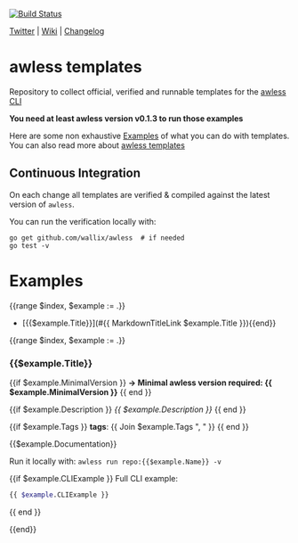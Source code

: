 [![Build Status](https://api.travis-ci.org/wallix/awless-templates.svg?branch=master)](https://travis-ci.org/wallix/awless-templates)

[Twitter](http://twitter.com/awlessCLI) | [Wiki](https://github.com/wallix/awless/wiki) | [Changelog](https://github.com/wallix/awless/blob/master/CHANGELOG.md#readme)

# awless templates

Repository to collect official, verified and runnable templates for the [awless CLI](https://github.com/wallix/awless)

**You need at least awless version v0.1.3 to run those examples**

Here are some non exhaustive [Examples](https://github.com/wallix/awless/wiki/Examples) of what you can do with templates. You can also read more about [awless templates](https://github.com/wallix/awless/wiki/Templates)

## Continuous Integration

On each change all templates are verified & compiled against the latest version of `awless`.

You can run the verification locally with:

    go get github.com/wallix/awless  # if needed
    go test -v

# Examples

{{range $index, $example := .}}
* [{{$example.Title}}](#{{ MarkdownTitleLink $example.Title }}){{end}}

{{range $index, $example := .}}
### {{$example.Title}}

{{if $example.MinimalVersion }}
**-> Minimal awless version required: {{ $example.MinimalVersion }}**
{{ end }}

{{if $example.Description }}
*{{ $example.Description }}*
{{ end }}

{{if $example.Tags }}
**tags**: 
{{ Join $example.Tags ", " }}
{{ end }}


{{$example.Documentation}}

Run it locally with: `awless run repo:{{$example.Name}} -v`

{{if $example.CLIExample }}
Full CLI example:
```sh
{{ $example.CLIExample }}
```
{{ end }}

{{end}}